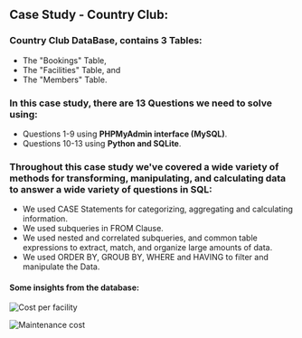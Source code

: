 ## Case Study - Country Club:

### Country Club DataBase, contains 3 Tables: 
   * The "Bookings" Table,
   * The "Facilities" Table, and
   * The "Members" Table.
   
### In this case study, there are 13 Questions we need to solve using: 
   * Questions 1-9 using **PHPMyAdmin interface (MySQL)**.
   * Questions 10-13 using **Python and SQLite**.
   
### Throughout this case study we've covered a wide variety of methods for transforming, manipulating, and calculating data to answer a wide variety of questions in SQL: 
   * We used CASE Statements for categorizing, aggregating and calculating information.
   * We used subqueries in FROM Clause.
   * We used nested and correlated subqueries, and common table expressions to extract, match, and organize large amounts of data.
   * We used ORDER BY, GROUB BY, WHERE and HAVING to filter and manipulate the Data.
   
#### Some insights from the database:

![Cost per facility](https://user-images.githubusercontent.com/67468718/103147177-8bc1a900-4707-11eb-8074-7c4c8abb1b12.JPG)

![Maintenance cost](https://user-images.githubusercontent.com/67468718/103147184-95e3a780-4707-11eb-8f63-ae59c54f35d8.JPG)

    

